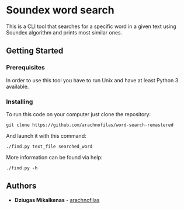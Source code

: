 # Soundex word search

This is a CLI tool that searches for a specific word in a given text using Soundex algorithm and prints most similar ones. 

## Getting Started

### Prerequisites

In order to use this tool you have to run Unix and have at least Python 3 available.

### Installing

To run this code on your computer just clone the repository:

```
git clone https://github.com/arachnofilas/word-search-remastered
```

And launch it with this command:

```
./find.py text_file searched_word
```

More information can be found via help:

```
./find.py -h
```

## Authors

* **Dziugas Mikalkenas** - [arachnofilas](https://github.com/arachnofilas)
